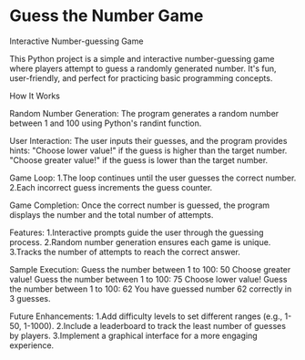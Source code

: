 # Guess the Number Game
Interactive Number-guessing Game

This Python project is a simple and interactive number-guessing game where players attempt to guess a randomly generated number. It's fun, user-friendly, and perfect for practicing basic programming concepts.

How It Works

Random Number Generation:
The program generates a random number between 1 and 100 using Python's randint function.

User Interaction:
The user inputs their guesses, and the program provides hints:
"Choose lower value!" if the guess is higher than the target number.
"Choose greater value!" if the guess is lower than the target number.

Game Loop:
1.The loop continues until the user guesses the correct number.
2.Each incorrect guess increments the guess counter.

Game Completion:
Once the correct number is guessed, the program displays the number and the total number of attempts.

Features:
1.Interactive prompts guide the user through the guessing process.
2.Random number generation ensures each game is unique.
3.Tracks the number of attempts to reach the correct answer.

Sample Execution:
Guess the number between 1 to 100: 50
Choose greater value!
Guess the number between 1 to 100: 75
Choose lower value!
Guess the number between 1 to 100: 62
You have guessed number 62 correctly in 3 guesses.

Future Enhancements:
1.Add difficulty levels to set different ranges (e.g., 1-50, 1-1000).
2.Include a leaderboard to track the least number of guesses by players.
3.Implement a graphical interface for a more engaging experience.
